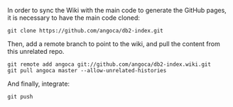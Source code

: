 In order to sync the Wiki with the main code to generate the GitHub pages, it is necessary to have the main code cloned:

    git clone https://github.com/angoca/db2-index.git

Then, add a remote branch to point to the wiki, and pull the content from this unrelated repo.

```
git remote add angoca git://github.com/angoca/db2-index.wiki.git
git pull angoca master --allow-unrelated-histories
```

And finally, integrate:

    git push
